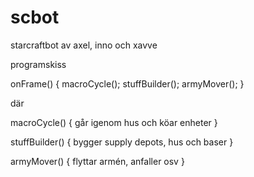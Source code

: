 # scbot
starcraftbot av axel, inno och xavve

programskiss

onFrame()
{
	macroCycle();
	stuffBuilder();
	armyMover();
}

där

macroCycle()
{
	går igenom hus och köar enheter
}

stuffBuilder()
{
	bygger supply depots, hus och baser
}

armyMover()
{
	flyttar armén, anfaller osv
}
